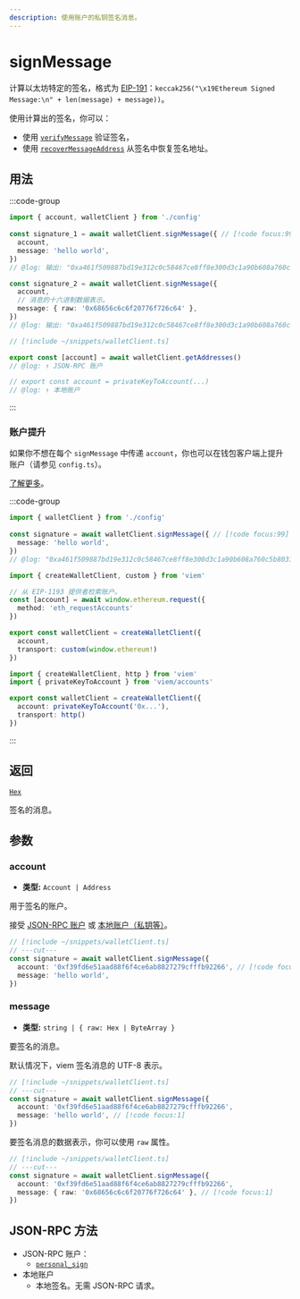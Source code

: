 ```yaml
---
description: 使用账户的私钥签名消息。
---
```


# signMessage

计算以太坊特定的签名，格式为 [EIP-191](https://eips.ethereum.org/EIPS/eip-191)：`keccak256("\x19Ethereum Signed Message:\n" + len(message) + message))`。

使用计算出的签名，你可以：
- 使用 [`verifyMessage`](/docs/utilities/verifyMessage) 验证签名，
- 使用 [`recoverMessageAddress`](/docs/utilities/recoverMessageAddress) 从签名中恢复签名地址。

## 用法

:::code-group

```ts twoslash [example.ts]
import { account, walletClient } from './config'
 
const signature_1 = await walletClient.signMessage({ // [!code focus:99]
  account,
  message: 'hello world',
})
// @log: 输出: "0xa461f509887bd19e312c0c58467ce8ff8e300d3c1a90b608a760c5b80318eaf15fe57c96f9175d6cd4daad4663763baa7e78836e067d0163e9a2ccf2ff753f5b1b"

const signature_2 = await walletClient.signMessage({
  account,
  // 消息的十六进制数据表示。
  message: { raw: '0x68656c6c6f20776f726c64' },
})
// @log: 输出: "0xa461f509887bd19e312c0c58467ce8ff8e300d3c1a90b608a760c5b80318eaf15fe57c96f9175d6cd4daad4663763baa7e78836e067d0163e9a2ccf2ff753f5b1b"
```

```ts twoslash [config.ts] filename="client.ts"
// [!include ~/snippets/walletClient.ts]

export const [account] = await walletClient.getAddresses()
// @log: ↑ JSON-RPC 账户

// export const account = privateKeyToAccount(...)
// @log: ↑ 本地账户
```

:::

### 账户提升

如果你不想在每个 `signMessage` 中传递 `account`，你也可以在钱包客户端上提升账户（请参见 `config.ts`）。

[了解更多](/docs/clients/wallet#withaccount)。

:::code-group

```ts twoslash [example.ts]
import { walletClient } from './config'
 
const signature = await walletClient.signMessage({ // [!code focus:99]
  message: 'hello world',
})
// @log: "0xa461f509887bd19e312c0c58467ce8ff8e300d3c1a90b608a760c5b80318eaf15fe57c96f9175d6cd4daad4663763baa7e78836e067d0163e9a2ccf2ff753f5b1b"
```

```ts [config.ts (JSON-RPC 账户)]
import { createWalletClient, custom } from 'viem'

// 从 EIP-1193 提供者检索账户。
const [account] = await window.ethereum.request({ 
  method: 'eth_requestAccounts' 
})

export const walletClient = createWalletClient({
  account,
  transport: custom(window.ethereum!)
})
```

```ts twoslash [config.ts (本地账户)] filename="config.ts"
import { createWalletClient, http } from 'viem'
import { privateKeyToAccount } from 'viem/accounts'

export const walletClient = createWalletClient({
  account: privateKeyToAccount('0x...'),
  transport: http()
})
```

:::

## 返回

[`Hex`](/docs/glossary/types#hex)

签名的消息。

## 参数

### account

- **类型:** `Account | Address`

用于签名的账户。

接受 [JSON-RPC 账户](/docs/clients/wallet#json-rpc-accounts) 或 [本地账户（私钥等）](/docs/clients/wallet#local-accounts-private-key-mnemonic-etc)。

```ts twoslash
// [!include ~/snippets/walletClient.ts]
// ---cut---
const signature = await walletClient.signMessage({
  account: '0xf39fd6e51aad88f6f4ce6ab8827279cfffb92266', // [!code focus:1]
  message: 'hello world',
})
```

### message

- **类型:** `string | { raw: Hex | ByteArray }`

要签名的消息。

默认情况下，viem 签名消息的 UTF-8 表示。

```ts twoslash
// [!include ~/snippets/walletClient.ts]
// ---cut---
const signature = await walletClient.signMessage({
  account: '0xf39fd6e51aad88f6f4ce6ab8827279cfffb92266',
  message: 'hello world', // [!code focus:1]
})
```

要签名消息的数据表示，你可以使用 `raw` 属性。

```ts twoslash
// [!include ~/snippets/walletClient.ts]
// ---cut---
const signature = await walletClient.signMessage({
  account: '0xf39fd6e51aad88f6f4ce6ab8827279cfffb92266',
  message: { raw: '0x68656c6c6f20776f726c64' }, // [!code focus:1]
})
```

## JSON-RPC 方法

- JSON-RPC 账户：
  - [`personal_sign`](https://docs.metamask.io/guide/signing-data#personal-sign)
- 本地账户
  - 本地签名。无需 JSON-RPC 请求。